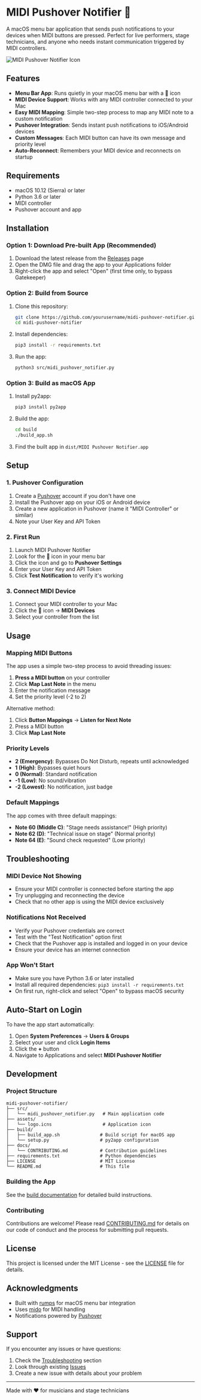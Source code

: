 # MIDI Pushover Notifier 🎹

A macOS menu bar application that sends push notifications to your devices when MIDI buttons are pressed. Perfect for live performers, stage technicians, and anyone who needs instant communication triggered by MIDI controllers.

![MIDI Pushover Notifier Icon](assets/logo.icns)

## Features

- **Menu Bar App**: Runs quietly in your macOS menu bar with a 🎹 icon
- **MIDI Device Support**: Works with any MIDI controller connected to your Mac
- **Easy MIDI Mapping**: Simple two-step process to map any MIDI note to a custom notification
- **Pushover Integration**: Sends instant push notifications to iOS/Android devices
- **Custom Messages**: Each MIDI button can have its own message and priority level
- **Auto-Reconnect**: Remembers your MIDI device and reconnects on startup

## Requirements

- macOS 10.12 (Sierra) or later
- Python 3.6 or later
- MIDI controller
- Pushover account and app

## Installation

### Option 1: Download Pre-built App (Recommended)

1. Download the latest release from the [Releases](https://github.com/yourusername/midi-pushover-notifier/releases) page
2. Open the DMG file and drag the app to your Applications folder
3. Right-click the app and select "Open" (first time only, to bypass Gatekeeper)

### Option 2: Build from Source

1. Clone this repository:
   ```bash
   git clone https://github.com/yourusername/midi-pushover-notifier.git
   cd midi-pushover-notifier
   ```

2. Install dependencies:
   ```bash
   pip3 install -r requirements.txt
   ```

3. Run the app:
   ```bash
   python3 src/midi_pushover_notifier.py
   ```

### Option 3: Build as macOS App

1. Install py2app:
   ```bash
   pip3 install py2app
   ```

2. Build the app:
   ```bash
   cd build
   ./build_app.sh
   ```

3. Find the built app in `dist/MIDI Pushover Notifier.app`

## Setup

### 1. Pushover Configuration

1. Create a [Pushover](https://pushover.net) account if you don't have one
2. Install the Pushover app on your iOS or Android device
3. Create a new application in Pushover (name it "MIDI Controller" or similar)
4. Note your User Key and API Token

### 2. First Run

1. Launch MIDI Pushover Notifier
2. Look for the 🎹 icon in your menu bar
3. Click the icon and go to **Pushover Settings**
4. Enter your User Key and API Token
5. Click **Test Notification** to verify it's working

### 3. Connect MIDI Device

1. Connect your MIDI controller to your Mac
2. Click the 🎹 icon → **MIDI Devices**
3. Select your controller from the list

## Usage

### Mapping MIDI Buttons

The app uses a simple two-step process to avoid threading issues:

1. **Press a MIDI button** on your controller
2. Click **Map Last Note** in the menu
3. Enter the notification message
4. Set the priority level (-2 to 2)

Alternative method:
1. Click **Button Mappings** → **Listen for Next Note**
2. Press a MIDI button
3. Click **Map Last Note**

### Priority Levels

- **2 (Emergency)**: Bypasses Do Not Disturb, repeats until acknowledged
- **1 (High)**: Bypasses quiet hours
- **0 (Normal)**: Standard notification
- **-1 (Low)**: No sound/vibration
- **-2 (Lowest)**: No notification, just badge

### Default Mappings

The app comes with three default mappings:
- **Note 60 (Middle C)**: "Stage needs assistance!" (High priority)
- **Note 62 (D)**: "Technical issue on stage" (Normal priority)
- **Note 64 (E)**: "Sound check requested" (Low priority)

## Troubleshooting

### MIDI Device Not Showing
- Ensure your MIDI controller is connected before starting the app
- Try unplugging and reconnecting the device
- Check that no other app is using the MIDI device exclusively

### Notifications Not Received
- Verify your Pushover credentials are correct
- Test with the "Test Notification" option first
- Check that the Pushover app is installed and logged in on your device
- Ensure your device has an internet connection

### App Won't Start
- Make sure you have Python 3.6 or later installed
- Install all required dependencies: `pip3 install -r requirements.txt`
- On first run, right-click and select "Open" to bypass macOS security

## Auto-Start on Login

To have the app start automatically:

1. Open **System Preferences** → **Users & Groups**
2. Select your user and click **Login Items**
3. Click the **+** button
4. Navigate to Applications and select **MIDI Pushover Notifier**

## Development

### Project Structure

```
midi-pushover-notifier/
├── src/
│   └── midi_pushover_notifier.py   # Main application code
├── assets/
│   └── logo.icns                   # Application icon
├── build/
│   ├── build_app.sh               # Build script for macOS app
│   └── setup.py                   # py2app configuration
├── docs/
│   └── CONTRIBUTING.md            # Contribution guidelines
├── requirements.txt               # Python dependencies
├── LICENSE                        # MIT License
└── README.md                      # This file
```

### Building the App

See the [build documentation](build/README.md) for detailed build instructions.

### Contributing

Contributions are welcome! Please read [CONTRIBUTING.md](docs/CONTRIBUTING.md) for details on our code of conduct and the process for submitting pull requests.

## License

This project is licensed under the MIT License - see the [LICENSE](LICENSE) file for details.

## Acknowledgments

- Built with [rumps](https://github.com/jaredks/rumps) for macOS menu bar integration
- Uses [mido](https://github.com/mido/mido) for MIDI handling
- Notifications powered by [Pushover](https://pushover.net)

## Support

If you encounter any issues or have questions:

1. Check the [Troubleshooting](#troubleshooting) section
2. Look through existing [Issues](https://github.com/yourusername/midi-pushover-notifier/issues)
3. Create a new issue with details about your problem

---

Made with ❤️ for musicians and stage technicians
